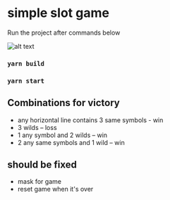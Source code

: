 # simple slot game

Run the project after commands below

![alt text](http://url/to/img.png)

### `yarn build`

### `yarn start`

## Combinations for victory

* any horizontal line contains 3 same symbols - win
* 3 wilds – loss
* 1 any symbol and 2 wilds – win
* 2 any same symbols and 1 wild – win

## should be fixed

* mask for game 
* reset game when it's over

